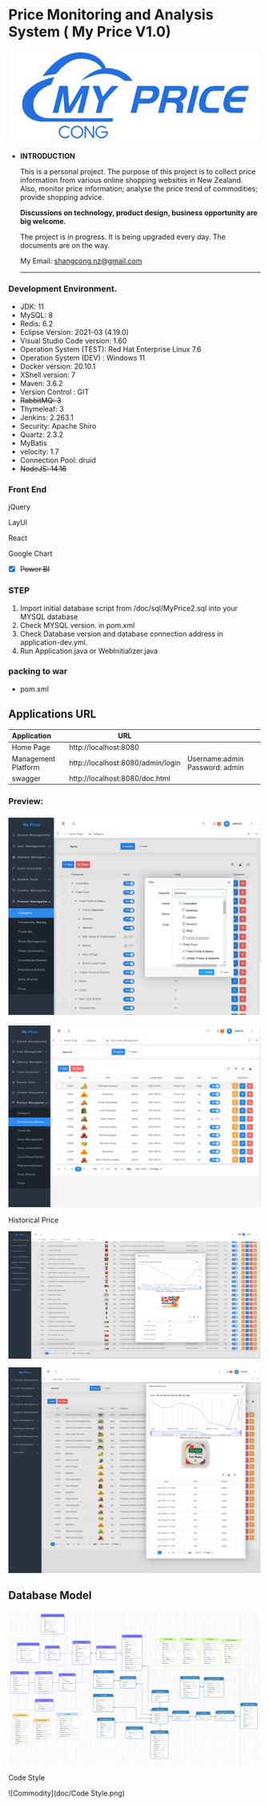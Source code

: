 # Price Monitoring and Analysis  System ( My Price V1.0) 

![](doc/Logo.png)

- **INTRODUCTION**

  This is a personal project. The purpose of this project is to collect price information from various online shopping websites in New Zealand. Also, monitor price information; analyse the price trend of commodities; provide shopping advice. 

  **Discussions on technology, product design, business opportunity are big welcome.**

  The project is in progress. It is being upgraded every day. The documents are on the way.

  My Email: shangcong.nz@gmail.com

  

  ****

### Development Environment.
- JDK: 11
- MySQL: 8
- Redis: 6.2
- Eclipse Version: 2021-03 (4.19.0)
- Visual Studio Code version: 1.60
- Operation System (TEST): Red Hat Enterprise Linux 7.6
- Operation System (DEV) : Windows 11
- Docker version: 20.10.1
- XShell version: 7
- Maven: 3.6.2
- Version Control : GIT 
- ~~RabbitMQ: 3~~
- Thymeleaf: 3
- Jenkins: 2.263.1
- Security: Apache Shiro
- Quartz: 2.3.2
- MyBatis 
- velocity: 1.7
- Connection Pool: druid
- ~~NodeJS: 14.16~~



### Front End

jQuery

LayUI

React

Google Chart



- [x] ~~Power BI~~


### STEP 
1. Import initial database script from  /doc/sql/MyPrice2.sql into your MYSQL database
2. Check MYSQL version. in pom.xml 
3. Check  Database version and database connection address in application-dev.yml.
4. Run Application.java  or WebInitializer.java
### packing to war
-  pom.xml 

## Applications URL

| Application         | URL                               |                                   |
| :------------------ | --------------------------------- | --------------------------------- |
| Home Page           | http://localhost:8080             |                                   |
| Management Platform | http://localhost:8080/admin/login | Username:admin    Password: admin |
| swagger             | http://localhost:8080/doc.html    |                                   |


###  Preview:

### ![Category](doc/Category.png)



![Commodity](doc/productList.png)

 

Historical Price

![Commodity](doc/PriceMoniting.png)

![Commodity](doc/price.png)

## Database Model

![Commodity](doc/ER_v1.png)

Code Style

![Commodity](doc/Code Style.png)